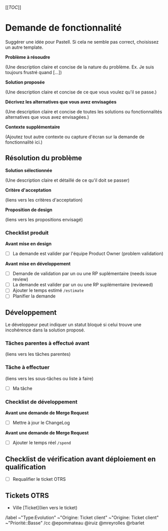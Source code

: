 [[_TOC_]]

# Demande de fonctionnalité
Suggérer une idée pour Pastell. Si cela ne semble pas correct, choisissez un autre template.

**Problème à résoudre**

(Une description claire et concise de la nature du problème. Ex. Je suis toujours frustré quand [...])

**Solution proposée**

(Une description claire et concise de ce que vous voulez qu'il se passe.)

**Décrivez les alternatives que vous avez envisagées**

(Une description claire et concise de toutes les solutions ou fonctionnalités alternatives que vous avez envisagées.)

**Contexte supplémentaire**

(Ajoutez tout autre contexte ou capture d'écran sur la demande de fonctionnalité ici.)

## Résolution du problème

**Solution sélectionnée**

(Une description claire et détaillé de ce qu'il doit se passer)

**Critère d'acceptation**

(liens vers les critères d'acceptation)

**Proposition de design**

(liens vers les propositions envisagé)

### Checklist produit

**Avant mise en design**
- [ ] La demande est valider par l'équipe Product Owner (problem validation)

**Avant mise en développement**
- [ ] Demande de validation par un ou une RP suplémentaire (needs issue review)
- [ ] La demande est valider par un ou une RP suplémentaire (reviewed)
- [ ] Ajouter le temps estimé `/estimate`
- [ ] Planifier la demande

## Développement

Le développeur peut indiquer un statut bloqué si celui trouve une incohérence dans la solution proposé.

### Tâches parentes à effectué avant

(liens vers les tâches parentes)

### Tâche à effectuer

(liens vers les sous-tâches ou liste à faire)
- [ ] Ma tâche

### Checklist de développement

**Avant une demande de Merge Request**
- [ ] Mettre à jour le ChangeLog

**Avant une demande de Merge Request**
- [ ] Ajouter le temps réel `/spend`

## Checklist de vérification avant déploiement en qualification

- [ ] Requalifier le ticket OTRS

## Tickets OTRS

- Ville [Ticket](lien vers le ticket)

/label ~"Type:Evolution" ~"Origine: Ticket client" ~"Origine: Ticket client"  ~"Priorité::Basse"
/cc @epommateau @iruiz @mreyrolles @rbarlet   

